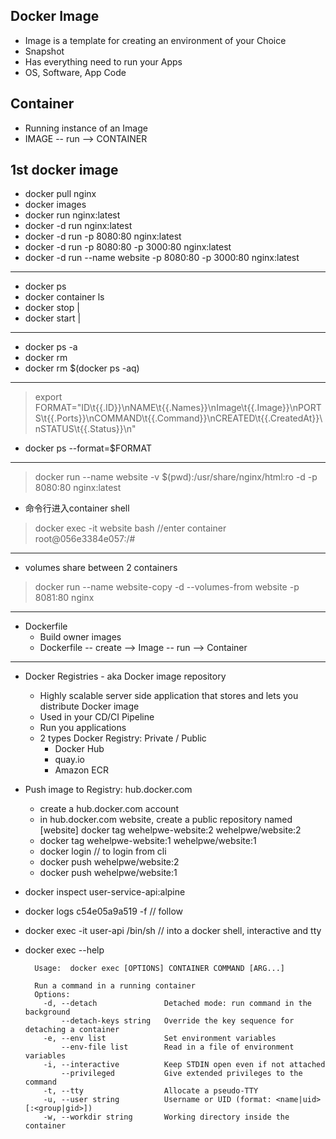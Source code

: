 ## Docker Image
- Image is a template for creating an environment of your Choice
- Snapshot
- Has everything need to run your Apps
- OS, Software, App Code
## Container
- Running instance of an Image
- IMAGE -- run --> CONTAINER

## 1st docker image
- docker pull nginx
- docker images
- docker run nginx:latest
- docker -d run nginx:latest
- docker -d run -p 8080:80 nginx:latest
- docker -d run -p 8080:80 -p 3000:80 nginx:latest
- docker -d run --name website -p 8080:80 -p 3000:80 nginx:latest
- ----
- docker ps
- docker container ls
- docker stop <id>|<name>
- docker start <id>|<name>
- ----
- docker ps -a
- docker rm <id>
- docker rm  $(docker ps -aq)
- ----
> export FORMAT="ID\t{{.ID}}\nNAME\t{{.Names}}\nImage\t{{.Image}}\nPORTS\t{{.Ports}}\nCOMMAND\t{{.Command}}\nCREATED\t{{.CreatedAt}}\nSTATUS\t{{.Status}}\n"
- docker ps --format=$FORMAT
- ----
>  docker run --name website -v $(pwd):/usr/share/nginx/html:ro -d -p 8080:80 nginx:latest
- 命令行进入container shell
> docker exec -it website bash //enter container
> root@056e3384e057:/#
- ----
- volumes share between 2 containers
> docker run --name website-copy -d --volumes-from website -p 8081:80 nginx
- ----
- Dockerfile
    - Build owner images 
    - Dockerfile -- create --> Image -- run --> Container 

- ----
- Docker Registries - aka Docker image repository
    - Highly scalable server side application that stores and lets you distribute Docker image
    - Used in your CD/CI Pipeline
    - Run you applications
    - 2 types Docker Registry: Private / Public
        - Docker Hub
        - quay.io
        - Amazon ECR
- Push image to Registry: hub.docker.com    
    - create a hub.docker.com account
    - in hub.docker.com website, create a public repository named [website]
     docker tag wehelpwe-website:2 wehelpwe/website:2
    - docker tag wehelpwe-website:1 wehelpwe/website:1
    - docker login // to login from cli
    - docker push wehelpwe/website:2
    - docker push wehelpwe/website:1
- docker inspect user-service-api:alpine
- docker logs c54e05a9a519 -f // follow 
- docker exec -it user-api  /bin/sh   // into a docker shell, interactive and tty
- docker exec --help

        Usage:  docker exec [OPTIONS] CONTAINER COMMAND [ARG...]

        Run a command in a running container
        Options:
          -d, --detach               Detached mode: run command in the background
              --detach-keys string   Override the key sequence for detaching a container
          -e, --env list             Set environment variables
              --env-file list        Read in a file of environment variables
          -i, --interactive          Keep STDIN open even if not attached
              --privileged           Give extended privileges to the command
          -t, --tty                  Allocate a pseudo-TTY
          -u, --user string          Username or UID (format: <name|uid>[:<group|gid>])
          -w, --workdir string       Working directory inside the container
